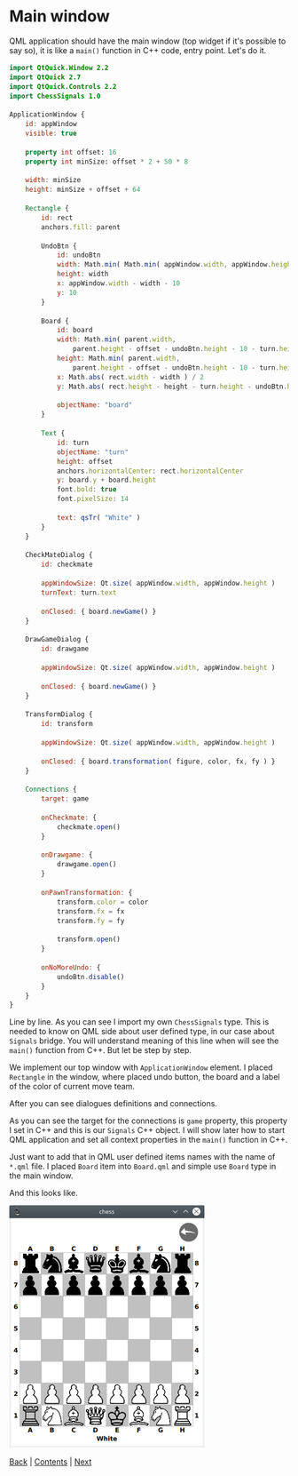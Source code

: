 # Main window

QML application should have the main window (top widget if it's possible to say so),
it is like a `main()` function in C\+\+ code, entry point. Let's do it.

```qml
import QtQuick.Window 2.2
import QtQuick 2.7
import QtQuick.Controls 2.2
import ChessSignals 1.0

ApplicationWindow {
    id: appWindow
    visible: true

    property int offset: 16
    property int minSize: offset * 2 + 50 * 8

    width: minSize
    height: minSize + offset + 64

    Rectangle {
        id: rect
        anchors.fill: parent

        UndoBtn {
            id: undoBtn
            width: Math.min( Math.min( appWindow.width, appWindow.height ) / 10, 64 )
            height: width
            x: appWindow.width - width - 10
            y: 10
        }

        Board {
            id: board
            width: Math.min( parent.width,
                parent.height - offset - undoBtn.height - 10 - turn.height )
            height: Math.min( parent.width,
                parent.height - offset - undoBtn.height - 10 - turn.height )
            x: Math.abs( rect.width - width ) / 2
            y: Math.abs( rect.height - height - turn.height - undoBtn.height - 10 ) / 2 + undoBtn.height + 10

            objectName: "board"
        }

        Text {
            id: turn
            objectName: "turn"
            height: offset
            anchors.horizontalCenter: rect.horizontalCenter
            y: board.y + board.height
            font.bold: true
            font.pixelSize: 14

            text: qsTr( "White" )
        }
    }

    CheckMateDialog {
        id: checkmate

        appWindowSize: Qt.size( appWindow.width, appWindow.height )
        turnText: turn.text

        onClosed: { board.newGame() }
    }

    DrawGameDialog {
        id: drawgame

        appWindowSize: Qt.size( appWindow.width, appWindow.height )

        onClosed: { board.newGame() }
    }

    TransformDialog {
        id: transform

        appWindowSize: Qt.size( appWindow.width, appWindow.height )

        onClosed: { board.transformation( figure, color, fx, fy ) }
    }

    Connections {
        target: game

        onCheckmate: {
            checkmate.open()
        }

        onDrawgame: {
            drawgame.open()
        }

        onPawnTransformation: {
            transform.color = color
            transform.fx = fx
            transform.fy = fy

            transform.open()
        }

        onNoMoreUndo: {
            undoBtn.disable()
        }
    }
}
```

Line by line. As you can see I import my own `ChessSignals` type. This is needed to know on QML
side about user defined type, in our case about `Signals` bridge. You will understand meaning of this
line when will see the `main()` function from C\+\+. But let be step by step.

We implement our top window with `ApplicationWindow` element. I placed `Rectangle` in the window,
where placed undo button, the board and a label of the color of current move team.

After you can see dialogues definitions and connections.

As you can see the target for the connections is `game` property, this property I set in C\+\+
and this is our `Signals` C\+\+ object. I will show later how to start QML application and set
all context properties in the `main()` function in C\+\+.

Just want to add that in QML user defined items names with the name of `*.qml` file.
I placed `Board` item into `Board.qml` and simple use `Board` type in the main window.

And this looks like.

![](img/chess.png)

[Back](03.md) | [Contents](../README.md) | [Next](05.md)
